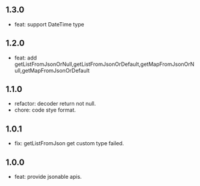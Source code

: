## 1.3.0

* feat: support DateTime type

## 1.2.0

* feat: add getListFromJsonOrNull,getListFromJsonOrDefault,getMapFromJsonOrNull,getMapFromJsonOrDefault

## 1.1.0

* refactor: decoder return not null.
* chore: code stye format.

## 1.0.1

* fix: getListFromJson get custom type failed.

## 1.0.0

* feat: provide jsonable apis.
